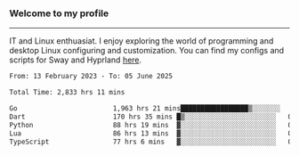 ### Welcome to my profile

---

IT and Linux enthuasiat. I enjoy exploring the world of programming and desktop Linux configuring and customization. You can find my configs and scripts for Sway and Hyprland [here](https://github.com/uroborosq/mess-of-linux-configurations).

<!-- <div display="block">
 	<img align="left" width="48%" alt="isocalendar" src=".github/metrics/isocalendar_metrics.svg" />
	<img align="center" width="48%" alt="contributions" src=".github/metrics/contributions_metrics.svg" />
	<img align="center" alt="languages" src=".github/metrics/languages_metrics.svg" />
</div> -->

<!-- ![](https://komarev.com/ghpvc/?username=uroborosq&color=success&style=flat-square) -->
<!-- [](https://img.shields.io/github/last-commit/uroborosq/uroborosq?label=Profile%20updated&style=flat-square) -->

<!--START_SECTION:waka-->

```txt
From: 13 February 2023 - To: 05 June 2025

Total Time: 2,833 hrs 11 mins

Go                        1,963 hrs 21 mins█████████████████▒░░░░░░░   68.68 %
Dart                      170 hrs 35 mins █▒░░░░░░░░░░░░░░░░░░░░░░░   05.97 %
Python                    88 hrs 19 mins  ▓░░░░░░░░░░░░░░░░░░░░░░░░   03.09 %
Lua                       86 hrs 13 mins  ▓░░░░░░░░░░░░░░░░░░░░░░░░   03.02 %
TypeScript                77 hrs 6 mins   ▓░░░░░░░░░░░░░░░░░░░░░░░░   02.70 %
```

<!--END_SECTION:waka-->
